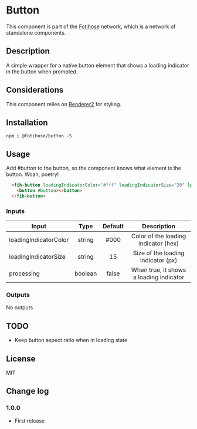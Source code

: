 # Button

This component is part of the [Fotihose](https://github.com/halloverden/fotihose) network, which is a network of standalone components.

## Description
A simple wrapper for a native button element that shows a loading indicator in the button when prompted. 

## Considerations
This component relies on [Renderer2](https://angular.io/api/core/Renderer2) for styling.

## Installation
```
npm i @fotihose/button -S
```

## Usage

Add #button to the button, so the component knows what element is the button. Woah, poetry! 

```html
  <fih-button loadingIndicatorColor="#fff" loadingIndicatorSize="20" [processing]=true>
    <button #button></button>
  </fih-button>
```

### Inputs

| Input                   | Type     | Default  | Description |
|-------------------------|:--------:|:--------:|:-----------:| 
| loadingIndicatorColor   | string   | #000     | Color of the loading indicator (hex)
| loadingIndicatorSize    | string   | 15       | Size of the loading indicator (px)
| processing              | boolean  | false    | When true, it shows a loading indicator

### Outputs

No outputs

## TODO
- Keep button aspect ratio when in loading state

## License
MIT

## Change log

### 1.0.0
- First release
